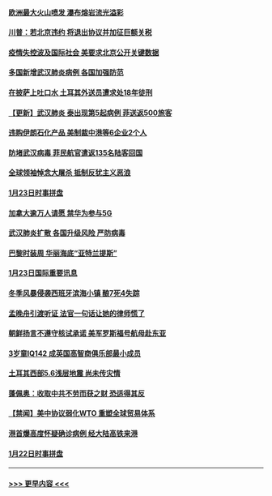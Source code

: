 #### [欧洲最大火山喷发 瀑布熔岩流光溢彩](../pages/prog202/a102760310.md?t=01250644) 
#### [川普：若北京违约 将退出协议并加征巨额关税](../pages/prog202/a102760250.md?t=01250644) 
#### [疫情失控波及国际社会 美要求北京公开关键数据](../pages/prog202/a102760245.md?t=01250644) 
#### [多国新增武汉肺炎病例 各国加强防范](../pages/prog202/a102760214.md?t=01250644) 
#### [在披萨上吐口水 土耳其外送员遭求处18年徒刑](../pages/prog202/a102759979.md?t=01250644) 
#### [【更新】武汉肺炎 泰出现第5起病例 菲送返500旅客](../pages/prog202/a102758911.md?t=01250644) 
#### [违购伊朗石化产品 美制裁中港等6企业2个人](../pages/prog202/a102759952.md?t=01250644) 
#### [防堵武汉病毒 菲民航官遣返135名陆客回国](../pages/prog202/a102759946.md?t=01250644) 
#### [全球领袖悼念大屠杀 抵制反犹主义恶浪](../pages/prog202/a102759678.md?t=01250644) 
#### [1月23日时事拼盘](../pages/prog202/a102759599.md?t=01250644) 
#### [加拿大逾万人请愿 禁华为参与5G](../pages/prog202/a102759553.md?t=01250644) 
#### [武汉肺炎扩散 各国升级风险 严防病毒](../pages/prog202/a102759400.md?t=01250644) 
#### [巴黎时装周 华丽海底“亚特兰提斯”](../pages/prog202/a102759217.md?t=01250644) 
#### [1月23日国际重要讯息](../pages/prog202/a102759199.md?t=01250644) 
#### [冬季风暴侵袭西班牙滨海小镇 酿7死4失踪](../pages/prog202/a102759119.md?t=01250644) 
#### [孟晚舟引渡听证 法官一句话让她的律师慌了](../pages/prog202/a102759060.md?t=01250644) 
#### [朝鲜扬言不遵守核试承诺 美军罗斯福号航母赴东亚](../pages/prog202/a102759001.md?t=01250644) 
#### [3岁童IQ142 成英国高智商俱乐部最小成员](../pages/prog202/a102758990.md?t=01250644) 
#### [土耳其西部5.6浅层地震 尚未传灾情](../pages/prog202/a102758903.md?t=01250644) 
#### [蓬佩奥：收取中共不劳而获之财 恐适得其反](../pages/prog202/a102758889.md?t=01250644) 
#### [【禁闻】美中协议弱化WTO 重塑全球贸易体系](../pages/prog202/a102758790.md?t=01250644) 
#### [港首爆高度怀疑确诊病例 经大陆高铁来港](../pages/prog202/a102758613.md?t=01250644) 
#### [1月22日时事拼盘](../pages/prog202/a102758615.md?t=01250644) 

----
#### [ >>> 更早内容 <<< ](../indexes/prog202-earlier.md)
